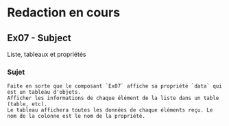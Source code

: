 # Redaction en cours

## Ex07 - Subject

Liste, tableaux et propriétés

### Sujet

```
Faite en sorte que le composant `Ex07` affiche sa propriété `data` qui est un tableau d'objets.
Afficher les informations de chaque élément de la liste dans un table (table, etc).
Le tableau affichera toutes les données de chaque éléments reçu. Le nom de la colonne est le nom de la propriété.
```
